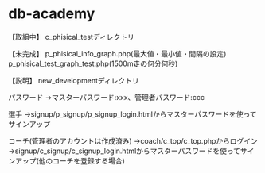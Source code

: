 # db-academy

【取組中】
c_phisical_testディレクトリ

【未完成】
p_phisical_info_graph.php(最大値・最小値・間隔の設定)
p_phisical_test_graph_test.php(1500m走の何分何秒)

【説明】
new_developmentディレクトリ

パスワード
→マスターパスワード:xxx、管理者パスワード:ccc

選手
→signup/p_signup/p_signup_login.htmlからマスターパスワードを使ってサインアップ

コーチ(管理者のアカウントは作成済み)
→coach/c_top/c_top.phpからログイン
→signup/c_signup/c_signup_login.htmlからマスターパスワードを使ってサインアップ(他のコーチを登録する場合)
